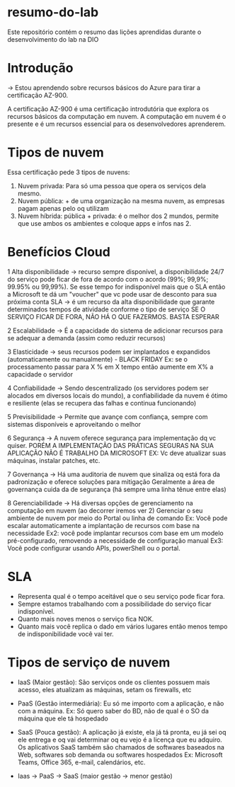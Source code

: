 # resumo-do-lab
Este repositório contém o resumo das lições aprendidas durante o desenvolvimento do lab na DIO

# Introdução
-> Estou aprendendo sobre recursos básicos do Azure para tirar a certificação AZ-900.

A certificação AZ-900 é uma certificação introdutória que explora os recursos básicos da computação em nuvem. A computação em nuvem é o presente e é um recursos essencial para os desenvolvedores aprenderem.

# Tipos de nuvem
Essa certificação pede 3 tipos de nuvens:
1. Nuvem privada: Para só uma pessoa que opera os serviços dela mesmo.
2. Nuvem pública: + de uma organização na mesma nuvem, as empresas pagam apenas pelo oq utilizam
3. Nuvem híbrida: pública + privada: é o melhor dos 2 mundos, permite que use ambos os ambientes e coloque apps e infos nas 2.

# Benefícios Cloud
1 Alta disponibilidade ->
recurso sempre disponível, a disponibilidade 24/7 do serviço pode ficar de fora de acordo com o acordo (99%; 99,9%; 99.95% ou 99,99%). Se esse tempo for indisponível mais que o SLA então a Microsoft te dá um "voucher" que vc pode usar de desconto para sua próxima conta
SLA -> é um recurso da alta disponibilidade que garante determinados tempos de atividade conforme o tipo de serviço
SE O SERVIÇO FICAR DE FORA, NÃO HÁ O QUE FAZERMOS. BASTA ESPERAR

2 Escalabilidade ->
É a capacidade do sistema de adicionar recursos para se adequar a demanda (assim como reduzir recursos)

3 Elasticidade -> 
seus recursos podem ser implantados e expandidos (automaticamente ou manualmente) - BLACK FRIDAY
Ex: se o processamento passar para X % em X tempo então aumente em X% a capacidade o servidor

4 Confiabilidade ->
Sendo descentralizado (os servidores podem ser alocados em diversos locais do mundo), a confiabilidade da nuvem é ótimo e resiliente (elas se recupera das falhas e continua funcionando)

5 Previsibilidade -> 
Permite que avançe com confiança, sempre com sistemas disponíveis e aproveitando o melhor

6 Segurança -> 
A nuvem oferece segurança para implementação dq vc quiser. PORÉM A IMPLEMENTAÇÃO DAS PRÁTICAS SEGURAS NA SUA APLICAÇÃO NÃO É TRABALHO DA MICROSOFT
EX: Vc deve atualizar suas máquinas, instalar patches, etc.

7 Governança -> 
Há uma auditoria de nuvem que sinaliza oq está fora da padronização e oferece soluções para mitigação
Geralmente a área de governança cuida da de segurança (há sempre uma linha tênue entre elas)

8 Gerenciabilidade -> Há diversas opções de gerenciamento na computação em nuvem (ao decorrer iremos ver 2)
Gerenciar o seu ambiente de nuvem por meio do Portal ou linha de comando
Ex: Você pode escalar automaticamente a implantação de recursos com base na necessidade
Ex2: você pode implantar recursos com base em um modelo pré-configurado, removendo a necessidade de configuração manual
Ex3: Você pode configurar usando APIs, powerShell ou o portal.

# SLA
-	Representa qual é o tempo aceitável que o seu serviço pode ficar fora.
-	Sempre estamos trabalhando com a possibilidade do serviço ficar indisponível. 
-	Quanto mais noves menos o serviço fica NOK.
-	Quanto mais você replica o dado em vários lugares então menos tempo de indisponibilidade você vai ter.


  # Tipos de serviço de nuvem
  - IaaS (Maior gestão): São serviços onde os clientes possuem mais acesso, eles atualizam as máquinas, setam os firewalls, etc

- PaaS (Gestão intermediária): Eu só me importo com a aplicação, e não com a máquina. 
Ex: Só quero saber do BD, não de qual é o SO da máquina que ele tá hospedado

- SaaS (Pouca gestão): A aplicação já existe, ela já tá pronta, eu já sei oq ele entrega e oq vai determinar oq eu vejo é a licença que eu adquiro. Os aplicativos SaaS também são chamados de softwares baseados na Web, softwares sob demanda ou softwares hospedados
Ex: Microsoft Teams, Office 365, e-mail, calendários, etc.

- Iaas -> PaaS -> SaaS (maior gestão -> menor gestão)


